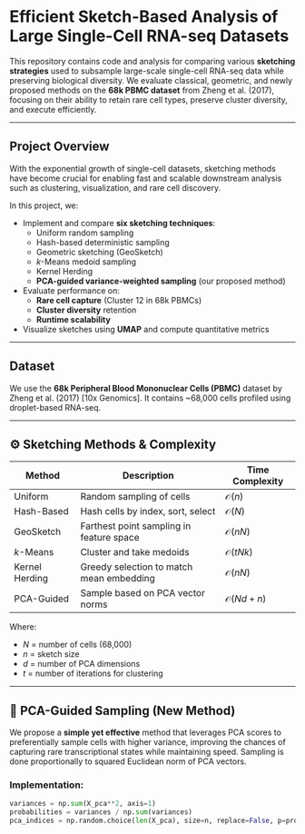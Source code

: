 # Efficient Sketch-Based Analysis of Large Single-Cell RNA-seq Datasets

This repository contains code and analysis for comparing various **sketching strategies** used to subsample large-scale single-cell RNA-seq data while preserving biological diversity. We evaluate classical, geometric, and newly proposed methods on the **68k PBMC dataset** from Zheng et al. (2017), focusing on their ability to retain rare cell types, preserve cluster diversity, and execute efficiently.

---

## Project Overview

With the exponential growth of single-cell datasets, sketching methods have become crucial for enabling fast and scalable downstream analysis such as clustering, visualization, and rare cell discovery.

In this project, we:

- Implement and compare **six sketching techniques**:
  - Uniform random sampling
  - Hash-based deterministic sampling
  - Geometric sketching (GeoSketch)
  - $k$-Means medoid sampling
  - Kernel Herding
  - **PCA-guided variance-weighted sampling** (our proposed method)
- Evaluate performance on:
  - **Rare cell capture** (Cluster 12 in 68k PBMCs)
  - **Cluster diversity** retention
  - **Runtime scalability**
- Visualize sketches using **UMAP** and compute quantitative metrics

---

## Dataset

We use the **68k Peripheral Blood Mononuclear Cells (PBMC)** dataset by Zheng et al. (2017) [10x Genomics]. It contains ~68,000 cells profiled using droplet-based RNA-seq.


---

## ⚙️ Sketching Methods & Complexity

| Method         | Description                                                       | Time Complexity                |
|----------------|-------------------------------------------------------------------|--------------------------------|
| Uniform        | Random sampling of cells                                          | $\mathcal{O}(n)$               |
| Hash-Based     | Hash cells by index, sort, select                                 | $\mathcal{O}(N)$               |
| GeoSketch      | Farthest point sampling in feature space                          | $\mathcal{O}(nN)$              |
| $k$-Means      | Cluster and take medoids                                          | $\mathcal{O}(tNk)$             |
| Kernel Herding | Greedy selection to match mean embedding                          | $\mathcal{O}(nN)$              |
| PCA-Guided     | Sample based on PCA vector norms                                  | $\mathcal{O}(Nd + n)$          |

Where:
- $N$ = number of cells (68,000)
- $n$ = sketch size
- $d$ = number of PCA dimensions
- $t$ = number of iterations for clustering

---

## 🧠 PCA-Guided Sampling (New Method)

We propose a **simple yet effective** method that leverages PCA scores to preferentially sample cells with higher variance, improving the chances of capturing rare transcriptional states while maintaining speed. Sampling is done proportionally to squared Euclidean norm of PCA vectors.

### Implementation:
```python
variances = np.sum(X_pca**2, axis=1)
probabilities = variances / np.sum(variances)
pca_indices = np.random.choice(len(X_pca), size=n, replace=False, p=probabilities)





